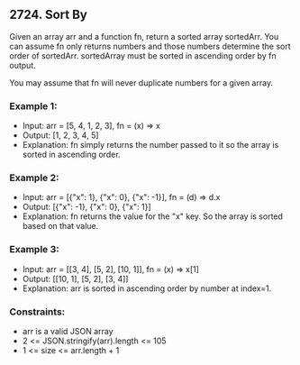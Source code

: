 ## 2724. Sort By

Given an array arr and a function fn, return a sorted array sortedArr. You can assume fn only returns numbers and those numbers determine the sort order of sortedArr. sortedArray must be sorted in ascending order by fn output.

You may assume that fn will never duplicate numbers for a given array.

### Example 1:

- Input: arr = [5, 4, 1, 2, 3], fn = (x) => x
- Output: [1, 2, 3, 4, 5]
- Explanation: fn simply returns the number passed to it so the array is sorted in ascending order.

### Example 2:

- Input: arr = [{"x": 1}, {"x": 0}, {"x": -1}], fn = (d) => d.x
- Output: [{"x": -1}, {"x": 0}, {"x": 1}]
- Explanation: fn returns the value for the "x" key. So the array is sorted based on that value.

### Example 3:

- Input: arr = [[3, 4], [5, 2], [10, 1]], fn = (x) => x[1]
- Output: [[10, 1], [5, 2], [3, 4]]
- Explanation: arr is sorted in ascending order by number at index=1.

### Constraints:

- arr is a valid JSON array
- 2 <= JSON.stringify(arr).length <= 105
- 1 <= size <= arr.length + 1
